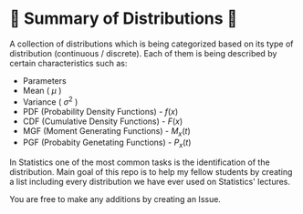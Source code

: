 # 🧮 Summary of Distributions 🧮

A collection of distributions which is being categorized based on its type of distribution (continuous / discrete). Each of them is being described by certain characteristics such as:

- Parameters
- Mean ( $\mu$ )
- Variance ( $\sigma^2$ )
- PDF (Probability Density Functions) - $f(x)$
- CDF (Cumulative Density Functions) - $F(x)$
- MGF (Moment Generating Functions) - $M_x(t)$
- PGF (Probabity Genetating Functions) - $P_x(t)$


In Statistics one of the most common tasks is the identification of the distribution. Main goal of this repo is to help my fellow students by creating a list including every distribution
we have ever used on Statistics' lectures.

You are free to make any additions by creating an Issue.
